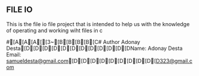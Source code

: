 ## FILE IO
This is the file io file project that is intended to help us with the knowledge of operating and working wiht files in c

#[A[A[A[[3~[B[B[B[B[C# Author
Adonay Desta[D[D[D[D[D[D[D[D[D[D[D[DName: Adonay Desta
Email: samueldesta@gmail.com[D[D[D[D[D[D[D[D[D[D323@gmail.com
